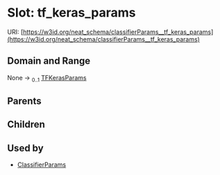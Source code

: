 
# Slot: tf_keras_params




URI: [https://w3id.org/neat_schema/classifierParams__tf_keras_params](https://w3id.org/neat_schema/classifierParams__tf_keras_params)


## Domain and Range

None &#8594;  <sub>0..1</sub> [TFKerasParams](TFKerasParams.md)

## Parents


## Children


## Used by

 * [ClassifierParams](ClassifierParams.md)
